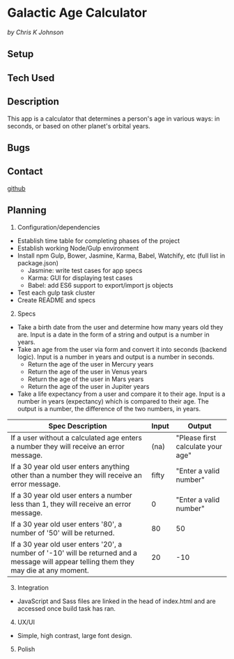 # Galactic Age Calculator
_by Chris K Johnson_

## Setup

## Tech Used


## Description
This app is a calculator that determines a person's age in various ways: in seconds, or based on other planet's orbital years.

## Bugs

## Contact
[github](https://github.com/noodlebrains)

## Planning


1. Configuration/dependencies
  * Establish time table for completing phases of the project
  * Establish working Node/Gulp environment
  * Install npm Gulp, Bower, Jasmine, Karma, Babel, Watchify, etc (full list in package.json)
    * Jasmine: write test cases for app specs
    * Karma: GUI for displaying test cases
    * Babel: add ES6 support to export/import js objects
  * Test each gulp task cluster
  * Create README and specs

2. Specs
  * Take a birth date from the user and determine how many years old they are. Input is a date in the form of a string and output is a number in years.
  * Take an age from the user via form and convert it into seconds (backend logic). Input is a number in years and output is a number in seconds.
    * Return the age of the user in Mercury years
    * Return the age of the user in Venus years
    * Return the age of the user in Mars years
    * Return the age of the user in Jupiter years
  * Take a life expectancy from a user and compare it to their age. Input is a number in years (expectancy) which is compared to their age. The output is a number, the difference of the two numbers, in years.

| Spec Description |  Input | Output  |
|---|---|---|
| If a user without a calculated age enters a number they will receive an error message. | (na) | "Please first calculate your age" |
| If a 30 year old user enters anything other than a number they will receive an error message.  | fifty | "Enter a valid number" |
| If a 30 year old user enters a number less than 1, they will receive an error message. | 0 | "Enter a valid number" |
| If a 30 year old user enters '80', a number of '50' will be returned. | 80 | 50 |
| If a 30 year old user enters '20', a number of '-10' will be returned and a message will appear telling them they may die at any moment. | 20 | -10 |

3. Integration
  * JavaScript and Sass files are linked in the head of index.html and are accessed once build task has ran.

4. UX/UI
  * Simple, high contrast, large font design.

5. Polish
